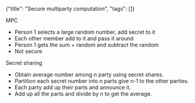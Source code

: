{"title": "Secure multiparty computation", "tags": []}

MPC
* Person 1 selects a large random number, add secret to it
* Each other member add to it and pass it around
* Person 1 gets the sum + random and subtract the random
* Not secure

Secret sharing
* Obtain average number among n party using secret shares.
* Partition each secret number into n parts give n-1 to the other parties.
* Each party add up their parts and announce it.
* Add up all the parts and divide by n to get the average.


